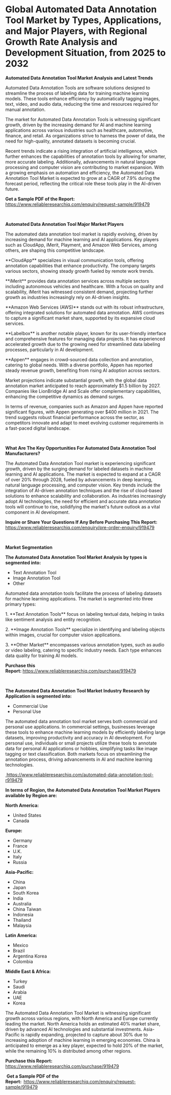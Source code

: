 <p><h1>Global Automated Data Annotation Tool Market by Types, Applications, and Major Players, with Regional Growth Rate Analysis and Development Situation, from 2025 to 2032</h1></p><p><strong>Automated Data Annotation Tool Market Analysis and Latest Trends</strong></p>
<p><p>Automated Data Annotation Tools are software solutions designed to streamline the process of labeling data for training machine learning models. These tools enhance efficiency by automatically tagging images, text, video, and audio data, reducing the time and resources required for manual annotation. </p><p>The market for Automated Data Annotation Tools is witnessing significant growth, driven by the increasing demand for AI and machine learning applications across various industries such as healthcare, automotive, finance, and retail. As organizations strive to harness the power of data, the need for high-quality, annotated datasets is becoming crucial. </p><p>Recent trends indicate a rising integration of artificial intelligence, which further enhances the capabilities of annotation tools by allowing for smarter, more accurate labeling. Additionally, advancements in natural language processing and computer vision are contributing to market expansion. With a growing emphasis on automation and efficiency, the Automated Data Annotation Tool Market is expected to grow at a CAGR of 7.9% during the forecast period, reflecting the critical role these tools play in the AI-driven future.</p></p>
<p><strong>Get a Sample PDF of the Report:&nbsp;</strong> <a href="https://www.reliableresearchiq.com/enquiry/request-sample/919479?utm_campaign=1137&utm_medium=2&utm_source=Github&utm_content=ia&utm_term=18042025&utm_id=automated-data-annotation-tool">https://www.reliableresearchiq.com/enquiry/request-sample/919479</a></p>
<p>&nbsp;</p>
<p><strong>Automated Data Annotation Tool Major Market Players</strong></p>
<p><p>The automated data annotation tool market is rapidly evolving, driven by increasing demand for machine learning and AI applications. Key players such as CloudApp, iMerit, Playment, and Amazon Web Services, among others, are shaping this competitive landscape.</p><p>**CloudApp** specializes in visual communication tools, offering annotation capabilities that enhance productivity. The company targets various sectors, showing steady growth fueled by remote work trends. </p><p>**iMerit** provides data annotation services across multiple sectors including autonomous vehicles and healthcare. With a focus on quality and scalability, iMerit has witnessed consistent demand, projecting further growth as industries increasingly rely on AI-driven insights. </p><p>**Amazon Web Services (AWS)** stands out with its robust infrastructure, offering integrated solutions for automated data annotation. AWS continues to capture a significant market share, supported by its expansive cloud services.</p><p>**Labelbox** is another notable player, known for its user-friendly interface and comprehensive features for managing data projects. It has experienced accelerated growth due to the growing need for streamlined data labeling processes, particularly in AI development.</p><p>**Appen** engages in crowd-sourced data collection and annotation, catering to global needs. With a diverse portfolio, Appen has reported steady revenue growth, benefiting from rising AI adoption across sectors.</p><p>Market projections indicate substantial growth, with the global data annotation market anticipated to reach approximately $1.5 billion by 2027. Companies like LionBridge AI and Scale offer complementary capabilities, enhancing the competitive dynamics as demand surges.</p><p>In terms of revenue, companies such as Amazon and Appen have reported significant figures, with Appen generating over $400 million in 2021. The trend suggests robust financial performance across the sector, as competitors innovate and adapt to meet evolving customer requirements in a fast-paced digital landscape.</p></p>
<p>&nbsp;</p>
<p><strong>What Are The Key Opportunities For Automated Data Annotation Tool Manufacturers?</strong></p>
<p><p>The Automated Data Annotation Tool market is experiencing significant growth, driven by the surging demand for labeled datasets in machine learning and AI applications. The market is expected to expand at a CAGR of over 20% through 2028, fueled by advancements in deep learning, natural language processing, and computer vision. Key trends include the integration of AI-driven annotation techniques and the rise of cloud-based solutions to enhance scalability and collaboration. As industries increasingly adopt AI technologies, the need for efficient and accurate data annotation tools will continue to rise, solidifying the market's future outlook as a vital component in AI development.</p></p>
<p><strong>Inquire or Share Your Questions If Any Before Purchasing This Report:</strong> <a href="https://www.reliableresearchiq.com/enquiry/pre-order-enquiry/919479?utm_campaign=1137&utm_medium=2&utm_source=Github&utm_content=ia&utm_term=18042025&utm_id=automated-data-annotation-tool">https://www.reliableresearchiq.com/enquiry/pre-order-enquiry/919479</a></p>
<p>&nbsp;</p>
<p><strong>Market Segmentation</strong></p>
<p><strong>The Automated Data Annotation Tool Market Analysis by types is segmented into:</strong></p>
<p><ul><li>Text Annotation Tool</li><li>Image Annotation Tool</li><li>Other</li></ul></p>
<p><p>Automated data annotation tools facilitate the process of labeling datasets for machine learning applications. The market is segmented into three primary types: </p><p>1. **Text Annotation Tools** focus on labeling textual data, helping in tasks like sentiment analysis and entity recognition.</p><p>2. **Image Annotation Tools** specialize in identifying and labeling objects within images, crucial for computer vision applications.</p><p>3. **Other Market** encompasses various annotation types, such as audio or video labeling, catering to specific industry needs. Each type enhances data quality for training AI models.</p></p>
<p><strong>Purchase this Report:&nbsp;</strong><a href="https://www.reliableresearchiq.com/purchase/919479?utm_campaign=1137&utm_medium=2&utm_source=Github&utm_content=ia&utm_term=18042025&utm_id=automated-data-annotation-tool">https://www.reliableresearchiq.com/purchase/919479</a></p>
<p>&nbsp;</p>
<p><strong>The Automated Data Annotation Tool Market Industry Research by Application is segmented into:</strong></p>
<p><ul><li>Commercial Use</li><li>Personal Use</li></ul></p>
<p><p>The automated data annotation tool market serves both commercial and personal use applications. In commercial settings, businesses leverage these tools to enhance machine learning models by efficiently labeling large datasets, improving productivity and accuracy in AI development. For personal use, individuals or small projects utilize these tools to annotate data for personal AI applications or hobbies, simplifying tasks like image tagging or text classification. Both markets focus on streamlining the annotation process, driving advancements in AI and machine learning technologies.</p></p>
<p><a href="https://www.reliableresearchiq.com/automated-data-annotation-tool-r919479?utm_campaign=1137&utm_medium=2&utm_source=Github&utm_content=ia&utm_term=18042025&utm_id=automated-data-annotation-tool">&nbsp;https://www.reliableresearchiq.com/automated-data-annotation-tool-r919479</a></p>
<p><strong>In terms of Region, the Automated Data Annotation Tool Market Players available by Region are:</strong></p>
<p>
    <p> <strong> North America: </strong>
        <ul>
            <li>United States</li>
            <li>Canada</li>
        </ul>
        </p> 
    <p> <strong> Europe: </strong>
        <ul>
            <li>Germany</li>
            <li>France</li>
            <li>U.K.</li>
            <li>Italy</li>
            <li>Russia</li>
        </ul>
        </p> 
    <p> <strong> Asia-Pacific: </strong>
        <ul>
            <li>China</li>
            <li>Japan</li>
            <li>South Korea</li>
            <li>India</li>
            <li>Australia</li>
            <li>China Taiwan</li>
            <li>Indonesia</li>
            <li>Thailand</li>
            <li>Malaysia</li>
        </ul>
        </p> 
    <p> <strong> Latin America: </strong>
        <ul>
            <li>Mexico</li>
            <li>Brazil</li>
            <li>Argentina Korea</li>
            <li>Colombia</li>
        </ul>
        </p> 
    <p> <strong> Middle East & Africa: </strong>
        <ul>
            <li>Turkey</li>
            <li>Saudi</li>
            <li>Arabia</li>
            <li>UAE</li>
            <li>Korea</li>
        </ul>
    </p>
    </p>
<p><p>The Automated Data Annotation Tool Market is witnessing significant growth across various regions, with North America and Europe currently leading the market. North America holds an estimated 40% market share, driven by advanced AI technologies and substantial investments. Asia-Pacific is rapidly expanding, projected to capture about 30% due to increasing adoption of machine learning in emerging economies. China is anticipated to emerge as a key player, expected to hold 20% of the market, while the remaining 10% is distributed among other regions.</p></p>
<p><strong>Purchase this Report: </strong><a href="https://www.reliableresearchiq.com/purchase/919479?utm_campaign=1137&utm_medium=2&utm_source=Github&utm_content=ia&utm_term=18042025&utm_id=automated-data-annotation-tool">https://www.reliableresearchiq.com/purchase/919479</a></p>
<p>&nbsp;<strong>Get a Sample PDF of the Report:&nbsp;&nbsp;</strong><a href="https://www.reliableresearchiq.com/enquiry/request-sample/919479?utm_campaign=1137&utm_medium=2&utm_source=Github&utm_content=ia&utm_term=18042025&utm_id=automated-data-annotation-tool">https://www.reliableresearchiq.com/enquiry/request-sample/919479</a></p>
<p><strong></strong></p>
<p><p></p><p></p><p></p></p>